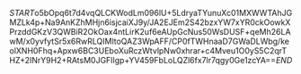 $START$o5bOpq6t7d4vqQLCKWodLm096lU+5LdryaTYunuXc01MXWWTAhJGMZLk4p+Na9AnKZhMHjn6isjcaiXJ9y/JA2EJEm2S42bzxYW7xYR0ckOowkXPrzddGKzV3QWBiR2OkOax4ntLirK2uf6eAUpGcNus50WsDUSF+qeMh26LAwM/x0yvfytSr5x6RwRLQIMltoQAZ3WpAFF/CP0fTWHnaaD7GWaDLWbg/keolXNH0Fhq+Apxw6BC3UEboXuRczWtvlpNw0xhrar+c4Mveu1O0yS5C2qrTHZ+2INrY9H2+RAtsM0JGFIlgp+YV459FbLoLQZl6fx7lr7qgy0Ge1zcYA==$END$